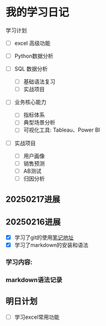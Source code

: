 # 我的学习日记
学习计划

- [ ] excel 高级功能

- [ ] Python数据分析

- [ ] SQL 数据分析
    - [ ] 基础语法复习
    - [ ] 实战项目 
- [ ] 业务核心能力
    - [ ] 指标体系
    - [ ] 典型场景分析
    - [ ] 可视化工具: Tableau、Power BI
- [ ] 实战项目
    - [ ] 用户画像
    - [ ] 销售预测
    - [ ] AB测试
    - [ ] 归因分析
## 20250217进展


## 20250216进展
- [x] 学习了git的使用[笔记地址](https://shimo.im/docs/8Nk6epzY8nCEOxqL)
- [x] 学习了markdown的安装和语法

### 学习内容:
### markdown语法记录


## 明日计划
- [ ] 学习excel常用功能 